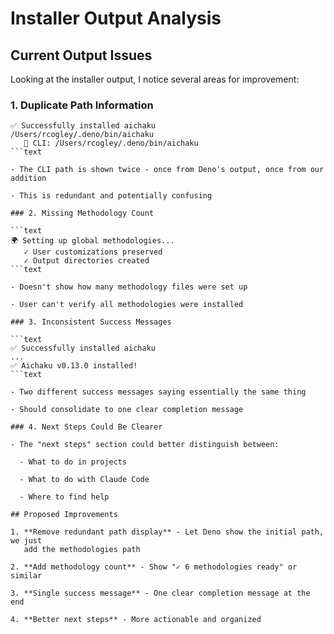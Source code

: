 # Installer Output Analysis

## Current Output Issues

Looking at the installer output, I notice several areas for improvement:

### 1. Duplicate Path Information

````text
✅ Successfully installed aichaku
/Users/rcogley/.deno/bin/aichaku
   📍 CLI: /Users/rcogley/.deno/bin/aichaku
```text

- The CLI path is shown twice - once from Deno's output, once from our addition

- This is redundant and potentially confusing

### 2. Missing Methodology Count

```text
🌍 Setting up global methodologies...
   ✓ User customizations preserved
   ✓ Output directories created
```text

- Doesn't show how many methodology files were set up

- User can't verify all methodologies were installed

### 3. Inconsistent Success Messages

```text
✅ Successfully installed aichaku
...
✅ Aichaku v0.13.0 installed!
```text

- Two different success messages saying essentially the same thing

- Should consolidate to one clear completion message

### 4. Next Steps Could Be Clearer

- The "next steps" section could better distinguish between:

  - What to do in projects

  - What to do with Claude Code

  - Where to find help

## Proposed Improvements

1. **Remove redundant path display** - Let Deno show the initial path, we just
   add the methodologies path

2. **Add methodology count** - Show "✓ 6 methodologies ready" or similar

3. **Single success message** - One clear completion message at the end

4. **Better next steps** - More actionable and organized
````
